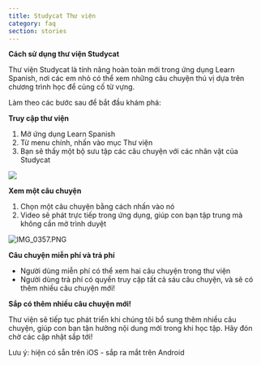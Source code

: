 ```yaml
---
title: Studycat Thư viện
category: faq
section: stories
---
```

**Cách sử dụng thư viện Studycat**

Thư viện Studycat là tính năng hoàn toàn mới trong ứng dụng Learn Spanish, nơi các em nhỏ có thể xem những câu chuyện thú vị dựa trên chương trình học để củng cố từ vựng.

Làm theo các bước sau để bắt đầu khám phá:

**Truy cập thư viện**

1. Mở ứng dụng Learn Spanish
2. Từ menu chính, nhấn vào mục Thư viện
3. Bạn sẽ thấy một bộ sưu tập các câu chuyện với các nhân vật của Studycat

![](https://help.studycat.com/hc/article_attachments/38812096342041)

**Xem một câu chuyện**

1. Chọn một câu chuyện bằng cách nhấn vào nó
2. Video sẽ phát trực tiếp trong ứng dụng, giúp con bạn tập trung mà không cần mở trình duyệt

![IMG_0357.PNG](https://help.studycat.com/hc/article_attachments/38812096344217)

**Câu chuyện miễn phí và trả phí**

* Người dùng miễn phí có thể xem hai câu chuyện trong thư viện
* Người dùng trả phí có quyền truy cập tất cả sáu câu chuyện, và sẽ có thêm nhiều câu chuyện mới!

**Sắp có thêm nhiều câu chuyện mới!**

Thư viện sẽ tiếp tục phát triển khi chúng tôi bổ sung thêm nhiều câu chuyện, giúp con bạn tận hưởng nội dung mới trong khi học tập.
Hãy đón chờ các cập nhật sắp tới!


Lưu ý: hiện có sẵn trên iOS - sắp ra mắt trên Android